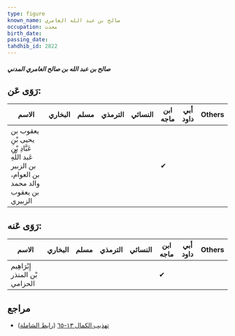 ```yaml
---
type: figure
known_name: صالح بن عبد الله العامري
occupation: محدث
birth_date:
passing_date:
tahdhib_id: 2822
---
```

##### صالح بن عبد الله بن صالح العامري المدني

## رَوَى عَن:
| الاسم                                                                                         | البخاري | مسلم | الترمذي | النسائي | ابن ماجه | أبي داود | Others |
| --------------------------------------------------------------------------------------------- | ------- | ---- | ------- | ------- | -------- | -------- | ------ |
| يعقوب بن يحيى بْنِ عَبَّادِ بْنِ عَبد اللَّهِ بن الزبير بن العوام، والد محمد بن يعقوب الزبيري |         |      |         |         | ✔        |          |        |
## رَوَى عَنه:
| الاسم                          | البخاري | مسلم | الترمذي | النسائي | ابن ماجه | أبي داود | Others |
| ------------------------------ | ------- | ---- | ------- | ------- | -------- | -------- | ------ |
| إِبْرَاهِيم بْن المنذر الحزامي |         |      |         |         | ✔        |          |        |
## مراجع
- [تهذيب الكمال ١٣-٦٥](obsidian://open?vault=Tahdhib-al-Kamal&file=Figures/٢٨٢٢-صالح%20بن%20عبد%20الله%20بن%20صالح%20العامري%20المدني) ([رابط الشاملة](https://shamela.ws/book/3722/6446))